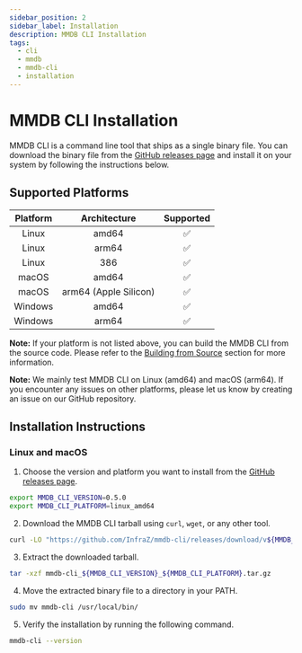 ```yaml
---
sidebar_position: 2
sidebar_label: Installation
description: MMDB CLI Installation
tags:
  - cli
  - mmdb
  - mmdb-cli
  - installation
---
```


# MMDB CLI Installation

MMDB CLI is a command line tool that ships as a single binary file. You can download the binary file from the [GitHub releases page](https://github.com/InfraZ/mmdb-cli/releases) and install it on your system by following the instructions below.

## Supported Platforms

| Platform |     Architecture      | Supported |
| :------: | :-------------------: | :-------: |
|  Linux   |         amd64         |    ✅     |
|  Linux   |         arm64         |    ✅     |
|  Linux   |          386          |    ✅     |
|  macOS   |         amd64         |    ✅     |
|  macOS   | arm64 (Apple Silicon) |    ✅     |
| Windows  |         amd64         |    ✅     |
| Windows  |         arm64         |    ✅     |

**Note:** If your platform is not listed above, you can build the MMDB CLI from the source code. Please refer to the [Building from Source](#building-from-source) section for more information.

**Note:** We mainly test MMDB CLI on Linux (amd64) and macOS (arm64). If you encounter any issues on other platforms, please let us know by creating an issue on our GitHub repository.

## Installation Instructions

### Linux and macOS

1. Choose the version and platform you want to install from the [GitHub releases page](https://github.com/InfraZ/mmdb-cli/releases).

```bash
export MMDB_CLI_VERSION=0.5.0
export MMDB_CLI_PLATFORM=linux_amd64
```

2. Download the MMDB CLI tarball using `curl`, `wget`, or any other tool.

```bash
curl -LO "https://github.com/InfraZ/mmdb-cli/releases/download/v${MMDB_CLI_VERSION}/mmdb-cli_${MMDB_CLI_VERSION}_${MMDB_CLI_PLATFORM}.tar.gz"
```

3. Extract the downloaded tarball.

```bash
tar -xzf mmdb-cli_${MMDB_CLI_VERSION}_${MMDB_CLI_PLATFORM}.tar.gz
```

4. Move the extracted binary file to a directory in your PATH.

```bash
sudo mv mmdb-cli /usr/local/bin/
```

5. Verify the installation by running the following command.

```bash
mmdb-cli --version
```
